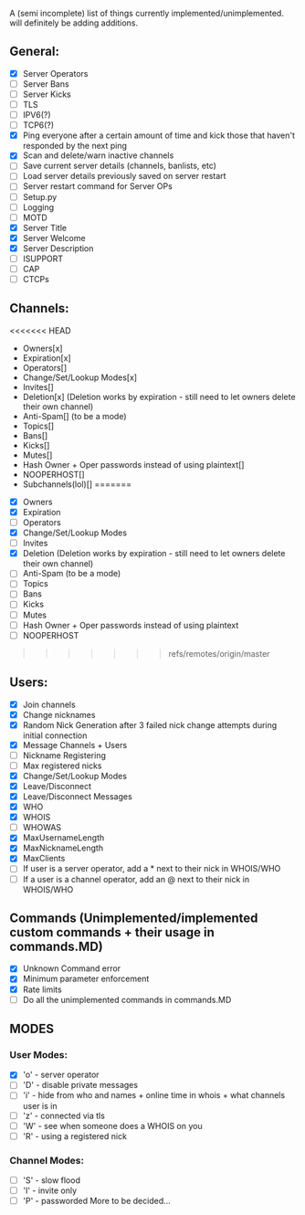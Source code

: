 A (semi incomplete) list of things currently implemented/unimplemented. will definitely be adding additions.
## General:
* [x] Server Operators
* [ ] Server Bans
* [ ] Server Kicks
* [ ] TLS
* [ ] IPV6(?)
* [ ] TCP6(?)
* [x] Ping everyone after a certain amount of time and kick those that haven't responded by the next ping
* [x] Scan and delete/warn inactive channels
* [ ] Save current server details (channels, banlists, etc)
* [ ] Load server details previously saved on server restart
* [ ] Server restart command for Server OPs
* [ ] Setup.py
* [ ] Logging
* [ ] MOTD
* [x] Server Title
* [x] Server Welcome
* [x] Server Description
* [ ] ISUPPORT
* [ ] CAP
* [ ] CTCPs

## Channels:
<<<<<<< HEAD
* Owners[x]
* Expiration[x]
* Operators[]
* Change/Set/Lookup Modes[x]
* Invites[]
* Deletion[x] (Deletion works by expiration - still need to let owners delete their own channel)
* Anti-Spam[] (to be a mode)
* Topics[]
* Bans[]
* Kicks[]
* Mutes[]
* Hash Owner + Oper passwords instead of using plaintext[]
* NOOPERHOST[]
* Subchannels(lol)[]
=======
* [x] Owners
* [x] Expiration
* [ ] Operators
* [x] Change/Set/Lookup Modes
* [ ] Invites
* [x] Deletion (Deletion works by expiration - still need to let owners delete their own channel)
* [ ] Anti-Spam (to be a mode)
* [ ] Topics
* [ ] Bans
* [ ] Kicks
* [ ] Mutes
* [ ] Hash Owner + Oper passwords instead of using plaintext
* [ ] NOOPERHOST
>>>>>>> refs/remotes/origin/master

## Users:
* [x] Join channels
* [x] Change nicknames
* [x] Random Nick Generation after 3 failed nick change attempts during initial connection
* [x] Message Channels + Users
* [ ] Nickname Registering
* [ ] Max registered nicks
* [x] Change/Set/Lookup Modes
* [x] Leave/Disconnect
* [x] Leave/Disconnect Messages
* [x] WHO
* [x] WHOIS
* [ ] WHOWAS
* [x] MaxUsernameLength
* [x] MaxNicknameLength
* [x] MaxClients
* [ ] If user is a server operator, add a * next to their nick in WHOIS/WHO
* [ ] If a user is a channel operator, add an @ next to their nick in WHOIS/WHO

## Commands (Unimplemented/implemented custom commands + their usage in commands.MD)
* [x] Unknown Command error
* [x] Minimum parameter enforcement
* [x] Rate limits
* [ ] Do all the unimplemented commands in commands.MD

## MODES
### User Modes:
* [x] 'o' - server operator
* [ ] 'D' - disable private messages
* [ ] 'i' - hide from who and names + online time in whois + what channels user is in
* [ ] 'z' - connected via tls
* [ ] 'W' - see when someone does a WHOIS on you
* [ ] 'R' - using a registered nick
### Channel Modes:
* [ ] 'S' - slow flood
* [ ] 'I' - invite only
* [ ] 'P' - passworded
More to be decided...
